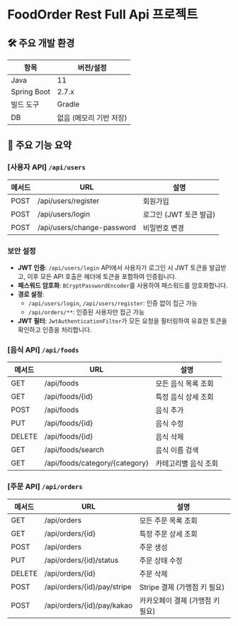 # FoodOrder Rest Full Api 프로젝트
## 🛠️ 주요 개발 환경

| 항목           | 버전/설정                           |
| -------------- | ----------------------------------- |
| Java          | 11                                 |
| Spring Boot   | 2.7.x                               |
| 빌드 도구      | Gradle     |
| DB            | 없음 (메모리 기반 저장)              |

## 🧩 주요 기능 요약
### [사용자 API] `/api/users`

| 메서드 | URL                          | 설명                                   |
| ------ | ---------------------------- | -------------------------------------- |
| POST   | /api/users/register           | 회원가입                               |
| POST   | /api/users/login              | 로그인 (JWT 토큰 발급)                 |
| POST   | /api/users/change-password    | 비밀번호 변경                          |

### 보안 설정

- **JWT 인증**: `/api/users/login` API에서 사용자가 로그인 시 JWT 토큰을 발급받고, 이후 모든 API 호출은 헤더에 토큰을 포함하여 인증됩니다.
- **패스워드 암호화**: `BCryptPasswordEncoder`를 사용하여 패스워드를 암호화합니다.
- **경로 설정**:
  - `/api/users/login`, `/api/users/register`: 인증 없이 접근 가능
  - `/api/orders/**`: 인증된 사용자만 접근 가능
- **JWT 필터**: `JwtAuthenticationFilter`가 모든 요청을 필터링하여 유효한 토큰을 확인하고 인증을 처리합니다.
### [음식 API] `/api/foods`

| 메서드 | URL                       | 설명                           |
| ------ | ------------------------- | ------------------------------ |
| GET    | /api/foods                 | 모든 음식 목록 조회            |
| GET    | /api/foods/{id}            | 특정 음식 상세 조회            |
| POST   | /api/foods                 | 음식 추가                      |
| PUT    | /api/foods/{id}            | 음식 수정                      |
| DELETE | /api/foods/{id}            | 음식 삭제                      |
| GET    | /api/foods/search          | 음식 이름 검색                 |
| GET    | /api/foods/category/{category} | 카테고리별 음식 조회         |

### [주문 API] `/api/orders`

| 메서드 | URL                     | 설명                           |
| ------ | ----------------------- | ------------------------------ |
| GET    | /api/orders              | 모든 주문 목록 조회            |
| GET    | /api/orders/{id}         | 특정 주문 상세 조회            |
| POST   | /api/orders              | 주문 생성                      |
| PUT    | /api/orders/{id}/status  | 주문 상태 수정                 |
| DELETE | /api/orders/{id}         | 주문 삭제                      |
| POST   | /api/orders/{id}/pay/stripe | Stripe 결제 (가맹점 키 필요)                  |
| POST   | /api/orders/{id}/pay/kakao | 카카오페이 결제 (가맹점 키 필요)                |
